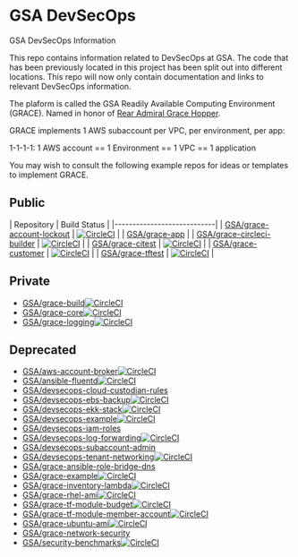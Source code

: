 # GSA DevSecOps

GSA DevSecOps Information

This repo contains information related to DevSecOps at GSA. The code that has been previously located in this project has been split out into different locations. This repo will now only contain documentation and links to relevant DevSecOps information.

The plaform is called the GSA Readily Available Computing Environment (GRACE).
Named in honor of [Rear Admiral Grace Hopper](https://en.wikipedia.org/wiki/Grace_Hopper).

GRACE implements 1 AWS subaccount per VPC, per environment, per app:

1-1-1-1:
1 AWS account == 1 Environment == 1 VPC == 1 application

You may wish to consult the following example repos for ideas or templates to implement GRACE.

## Public ##
| Repository | Build Status |
|----------------------------|
| [GSA/grace-account-lockout](https://github.com/grace-account-lockout) | [![CircleCI](https://circleci.com/gh/GSA/grace-account-lockout.svg?style=svg)](https://circleci.com/gh/GSA/grace-account-lockout) |
| [GSA/grace-app](https://github.com/GSA/grace-app) |
| [GSA/grace-circleci-builder](https://github.com/GSA/grace-circleci-builder) | [![CircleCI](https://circleci.com/gh/GSA/grace-circleci-builder.svg?style=svg)](https://circleci.com/gh/GSA/grace-circleci-builder) |
| [GSA/grace-citest](https://github.com/GSA/grace-citest) | [![CircleCI](https://circleci.com/gh/GSA/grace-citest.svg?style=svg)](https://circleci.com/gh/GSA/grace-citest) |
| [GSA/grace-customer](https://github.com/GSA/grace-customer) | [![CircleCI](https://circleci.com/gh/GSA/grace-customer.svg?style=svg)](https://circleci.com/gh/GSA/grace-customer) |
| [GSA/grace-tftest](https://github.com/GSA/grace-tftest) | [![CircleCI](https://circleci.com/gh/GSA/grace-tftest.svg?style=svg)](https://circleci.com/gh/GSA/grace-tftest) |

## Private ##
* [GSA/grace-build](https://github.com/GSA/grace-build)[![CircleCI](https://circleci.com/gh/GSA/grace-build.svg?style=svg)](https://circleci.com/gh/GSA/grace-build)
* [GSA/grace-core](https://github.com/GSA/grace-core)[![CircleCI](https://circleci.com/gh/GSA/grace-core.svg?style=svg&circle-token=d0bdc1c9e646280312a4a8254f7c8d4698c8729f)](https://circleci.com/gh/GSA/grace-core)
* [GSA/grace-logging](https://github.com/GSA/grace-logging)[![CircleCI](https://circleci.com/gh/GSA/grace-logging.svg?style=svg&circle-token=fe4919d129e0a79d08448086f540b960a845a4b2)](https://circleci.com/gh/GSA/grace-logging)

## Deprecated ##
* [GSA/aws-account-broker](https://github.com/GSA/aws-account-broker)[![CircleCI](https://circleci.com/gh/GSA/aws-account-broker.svg?style=svg)](https://circleci.com/gh/GSA/aws-account-broker)
* [GSA/ansible-fluentd](https://github.com/GSA/ansible-fluentd)[![CircleCI](https://circleci.com/gh/GSA/ansible-fluentd.svg?style=svg)](https://circleci.com/gh/GSA/ansible-fluentd)
* [GSA/devsecops-cloud-custodian-rules](https://github.com/GSA/devsecops-cloud-custodian-rules)
* [GSA/devsecops-ebs-backup](https://github.com/GSA/devsecops-ebs-backup)[![CircleCI](https://circleci.com/gh/GSA/devsecops-ebs-backup.svg?style=svg)](https://circleci.com/gh/GSA/devsecops-ebs-backup)
* [GSA/devsecops-ekk-stack](https://github.com/GSA/devsecops-ekk-stack)[![CircleCI](https://circleci.com/gh/GSA/devsecops-ekk-stack.svg?style=svg)](https://circleci.com/gh/GSA/devsecops-ekk-stack)
* [GSA/devsecops-example](https://github.com/GSA/devsecops-example)[![CircleCI](https://circleci.com/gh/GSA/devsecops-example.svg?style=svg)](https://circleci.com/gh/GSA/devsecops-example)
* [GSA/devsecops-iam-roles](https://github.com/GSA/devsecops-iam-roles)
* [GSA/devsecops-log-forwarding](https://github.com/GSA/devsecops-log-forwarding)[![CircleCI](https://circleci.com/gh/GSA/devsecops-log-forwarding.svg?style=svg)](https://circleci.com/gh/GSA/devsecops-log-forwarding)
* [GSA/devsecops-subaccount-admin](https://github.com/GSA/devsecops-subaccount-admin)
* [GSA/devsecops-tenant-networking](https://github.com/GSA/devsecops-tenant-networking)[![CircleCI](https://circleci.com/gh/GSA/devsecops-tenant-networking.svg?style=svg)](https://circleci.com/gh/GSA/devsecops-tenant-networking)
* [GSA/grace-ansible-role-bridge-dns](https://github.com/GSA/grace-ansible-role-bridge-dns)
* [GSA/grace-example](https://github.com/GSA/grace-example)[![CircleCI](https://circleci.com/gh/GSA/grace-example.svg?style=svg)](https://circleci.com/gh/GSA/grace-example)
* [GSA/grace-inventory-lambda](https://github.com/GSA/grace-inventory-lambda)[![CircleCI](https://circleci.com/gh/GSA/grace-inventory-lambda.svg?style=svg)](https://circleci.com/gh/GSA/grace-inventory-lambda)
* [GSA/grace-rhel-ami](https://github.com/GSA/grace-rhel-ami)[![CircleCI](https://circleci.com/gh/GSA/grace-rhel-ami.svg?style=svg)](https://circleci.com/gh/GSA/grace-rhel-ami)
* [GSA/grace-tf-module-budget](https://github.com/GSA/grace-tf-module-budget)[![CircleCI](https://circleci.com/gh/GSA/grace-tf-module-budget.svg?style=svg)](https://circleci.com/gh/GSA/grace-tf-module-budget)
* [GSA/grace-tf-module-member-account](https://github.com/GSA/grace-tf-module-member-account)[![CircleCI](https://circleci.com/gh/GSA/grace-tf-module-member-account.svg?style=svg)](https://circleci.com/gh/GSA/grace-tf-module-member-account)
* [GSA/grace-ubuntu-ami](https://github.com/GSA/grace-ubuntu-ami)[![CircleCI](https://circleci.com/gh/GSA/grace-ubuntu-ami.svg?style=svg)](https://circleci.com/gh/GSA/grace-ubuntu-ami)
* [GSA/grace-network-security](https://github.com/GSA/grace-network-security)
* [GSA/security-benchmarks](https://github.com/GSA/security-benchmarks)[![CircleCI](https://circleci.com/gh/GSA/security-benchmarks.svg?style=svg)](https://circleci.com/gh/GSA/security-benchmarks)

